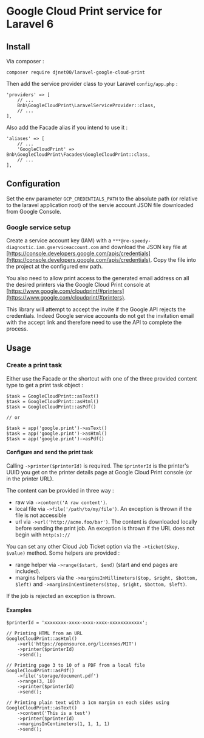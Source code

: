 # Google Cloud Print service for Laravel 6

## Install

Via composer :

    composer require djnet00/laravel-google-cloud-print

Then add the service provider class to your Laravel `config/app.php` :

    'providers' => [
        // ...
        Bnb\GoogleCloudPrint\LaravelServiceProvider::class,
        // ...
    ],

Also add the Facade alias if you intend to use it :

    'aliases' => [
        // ...
        'GoogleCloudPrint' => Bnb\GoogleCloudPrint\Facades\GoogleCloudPrint::class,
        // ...
    ],

## Configuration

Set the env parameter `GCP_CREDENTIALS_PATH` to the absolute path
 (or relative to the laravel application root) of the servie account
 JSON file downloaded from Google Console.

### Google service setup

Create a service account key (IAM) with a `***@re-speedy-diagnostic.iam.gserviceaccount.com`
 and download the JSON key file at [https://console.developers.google.com/apis/credentials](https://console.developers.google.com/apis/credentials).
 Copy the file into the project at the configured env path.

You also need to allow print access to the generated email address on
 all the desired printers via the Google Cloud Print console at
 [https://www.google.com/cloudprint/#printers](https://www.google.com/cloudprint/#printers).

This library will attempt to accept the invite if the Google API rejects
 the credentials. Indeed Google service accounts do not get the invitation
 email with the accept link and therefore need to use the API to complete
 the process.

## Usage

### Create a print task

Either use the Facade or the shortcut with one of the three provided
 content type to get a print task object :

```
$task = GoogleCloudPrint::asText()
$task = GoogleCloudPrint::asHtml()
$task = GoogleCloudPrint::asPdf()

// or

$task = app('google.print')->asText()
$task = app('google.print')->asHtml()
$task = app('google.print')->asPdf()

```

#### Configure and send the print task

Calling `->printer($printerId)` is required. The `$printerId` is the
 printer's UUID you get on the printer details page at Google Cloud Print
 console (or in the printer URL).

The content can be provided in three way :
 - raw via `->content('A raw content')`.
 - local file via `->file('/path/to/my/file')`. An exception is thrown if the file is not accessible
 - url via `->url('http://acme.foo/bar')`. The content is downloaded locally before sending the print job. An exception is thrown if the URL does not begin with `http(s)://`

You can set any other Cloud Job Ticket option via the `->ticket($key, $value)` method.
 Some helpers are provided :
 - range helper via `->range($start, $end)` (start and end pages are included).
 - margins helpers via the `->marginsInMillimeters($top, $right, $bottom, $left)` and `->marginsInCentimeters($top, $right, $bottom, $left)`.


If the job is rejected an exception is thrown.

#### Examples

```
$printerId = 'xxxxxxxx-xxxx-xxxx-xxxx-xxxxxxxxxxxx';

// Printing HTML from an URL
GoogleCloudPrint::asHtml()
    ->url('https://opensource.org/licenses/MIT')
    ->printer($printerId)
    ->send();

// Printing page 3 to 10 of a PDF from a local file
GoogleCloudPrint::asPdf()
    ->file('storage/document.pdf')
    ->range(3, 10)
    ->printer($printerId)
    ->send();

// Printing plain text with a 1cm margin on each sides using
GoogleCloudPrint::asText()
    ->content('This is a test')
    ->printer($printerId)
    ->marginsInCentimeters(1, 1, 1, 1)
    ->send();
```

